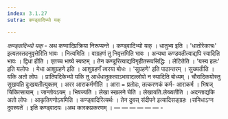 ```yaml
---
index: 3.1.27
sutra: कण्ड्वादिभ्यो यक्

---
```

_कण्ड्वादिभ्यो यक्_ - अथ कण्वादिप्रक्रिया निरूप्यन्ते । कण्ड्वादिभ्यो यक् । धातुभ्य इति । 'धातोरेकाचः' इत्यतस्तदनुवृत्तेरिति भावः । नित्यमिति । वाग्रहणं तु निवृत्तमिति भावः । अन्यथा कण्डवतीत्याद्यपि स्यादिति भावः । द्विधा हीति । एतच्च भाष्ये स्पष्टम् । तेन कण्डूरित्याद्यविगृहीतरूपसिद्धिः । लेटितेति । 'यस्य हलः' इति यलोपः । मेधा आशुग्रहणे इति । आशुग्रहणँ त्वरया बोधः । 'सुग्रहणे' इति पाठान्तरम् । सुख्यतीति । यकि अतो लोपः । प्रातिपदिकेभ्यो यकि तु आर्धधातुकत्वाऽभावादल्लोपो न स्यादिति बोध्यम् । चौरादिकयोस्तु सुखयति दुःखयतीत्युक्तम् । अरर आराकर्मणीति । आरा = प्रतोदः, तत्करणकं कर्म- आराकर्म । भिषज् चिकित्सायाम् । जान्तोयऽयम् । भिषज्यति । लेखा स्खलने चेति । लेखायति.लेख्यतीति । अदन्ताद्यकि अतो लोपः । आकृतिगणोऽयमिति । कण्ड्वादिरित्यर्थः । तेन दुवस् संदीपने इत्यादिसङ्ग्रहः ।समिधाऽग्न दुवस्यते॑ । इति कण्ड्वादयः ।अथ कारकप्रकरणम् । —  —  —  —  —  —  -